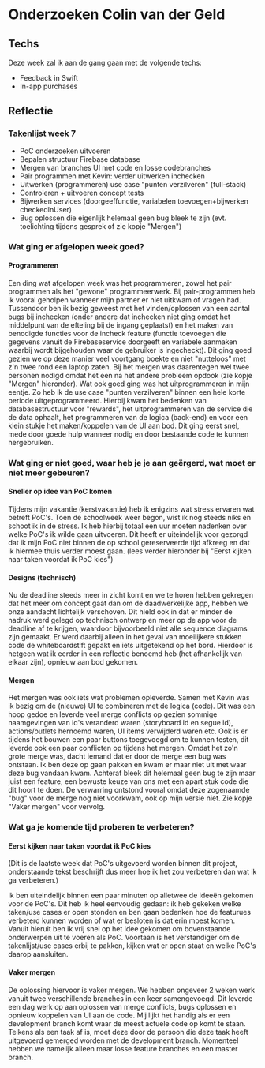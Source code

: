 ﻿# Onderzoeken Colin van der Geld

## Techs

Deze week zal ik aan de gang gaan met de volgende techs:
* Feedback in Swift
* In-app purchases

## Reflectie

### Takenlijst week 7
* PoC onderzoeken uitvoeren
* Bepalen structuur Firebase database
* Mergen van branches UI met code en losse codebranches
* Pair programmen met Kevin: verder uitwerken inchecken
* Uitwerken (programmeren) use case "punten verzilveren" (full-stack)
* Controleren + uitvoeren concept tests
* Bijwerken services (doorgeeffunctie, variabelen toevoegen+bijwerken checkedInUser) 
* Bug oplossen die eigenlijk helemaal geen bug bleek te zijn (evt. toelichting tijdens gesprek of zie kopje "Mergen")


### Wat ging er afgelopen week goed?
#### Programmeren
Een ding wat afgelopen week was het programmeren, zowel het pair programmen als het "gewone" programmeerwerk. Bij pair-programmen heb ik vooral geholpen wanneer mijn partner er niet uitkwam of vragen had. Tussendoor ben ik bezig geweest met het vinden/oplossen van een aantal bugs bij inchecken (onder andere dat inchecken niet ging omdat het middelpunt van de efteling bij de ingang geplaatst) en het maken van benodigde functies voor de incheck feature (functie toevoegen die gegevens vanuit de Firebaseservice doorgeeft en variabele aanmaken waarbij wordt bijgehouden waar de gebruiker is ingecheckt). Dit ging goed gezien we op deze manier veel voortgang boekte en niet "nutteloos" met z'n twee rond een laptop zaten. Bij het mergen was daarentegen wel twee personen nodigd omdat het een na het andere probleem opdook (zie kopje "Mergen" hieronder). Wat ook goed ging was het uitprogrammeren in mijn eentje. Zo heb ik de use case "punten verzilveren" binnen een hele korte periode uitgeprogrammeerd. Hierbij kwam het bedenken van databasestructuur voor "rewards", het uitprogrammeren van de service die de data ophaalt, het programmeren van de logica (back-end) en voor een klein stukje het maken/koppelen van de UI aan bod. Dit ging eerst snel, mede door goede hulp wanneer nodig en door bestaande code te kunnen hergebruiken.

### Wat ging er niet goed, waar heb je je aan geërgerd, wat moet er niet meer gebeuren?
#### Sneller op idee van PoC komen
Tijdens mijn vakantie (kerstvakantie) heb ik enigzins wat stress ervaren wat betreft PoC's. Toen de schoolweek weer begon, wist ik nog steeds niks en schoot ik in de stress. Ik heb hierbij totaal een uur moeten nadenken over welke PoC's ik wilde gaan uitvoeren. Dit heeft er uiteindelijk voor gezorgd dat ik mijn PoC niet binnen de op school gereserveerde tijd afkreeg en dat ik hiermee thuis verder moest gaan. (lees verder hieronder bij "Eerst kijken naar taken voordat ik PoC kies")

#### Designs (technisch)
Nu de deadline steeds meer in zicht komt en we te horen hebben gekregen dat het meer om concept gaat dan om de daadwerkelijke app, hebben we onze aandacht lichtelijk verschoven. Dit hield ook in dat er minder de nadruk werd gelegd op technisch ontwerp en meer op de app voor de deadline af te krijgen, waardoor bijvoorbeeld niet alle sequence diagrams zijn gemaakt. Er werd daarbij alleen in het geval van moeilijkere stukken code de whiteboardstift gepakt en iets uitgetekend op het bord. Hierdoor is hetgeen wat ik eerder in een reflectie benoemd heb (het afhankelijk van elkaar zijn), opnieuw aan bod gekomen.

#### Mergen 
Het mergen was ook iets wat problemen opleverde. Samen met Kevin was ik bezig om de (nieuwe) UI te combineren met de logica (code). Dit was een hoop gedoe en leverde veel merge conflicts op gezien sommige naamgevingen van id's veranderd waren (storyboard id en segue id), actions/outlets hernoemd waren, UI items verwijderd waren etc. Ook is er tijdens het bouwen een paar buttons toegevoegd om te kunnen testen, dit leverde ook een paar conflicten op tijdens het mergen. Omdat het zo'n grote merge was, dacht iemand dat er door de merge een bug was ontstaan. Ik ben deze op gaan pakken en kwam er maar niet uit met waar deze bug vandaan kwam. Achteraf bleek dit helemaal geen bug te zijn maar juist een feature, een bewuste keuze van ons met een apart stuk code die dit hoort te doen. De verwarring ontstond vooral omdat deze zogenaamde "bug" voor de merge nog niet voorkwam, ook op mijn versie niet. 
Zie kopje "Vaker mergen" voor vervolg.

### Wat ga je komende tijd proberen te verbeteren?

#### Eerst kijken naar taken voordat ik PoC kies
(Dit is de laatste week dat PoC's uitgevoerd worden binnen dit project, onderstaande tekst beschrijft dus meer hoe ik het zou verbeteren dan wat ik ga verbeteren.)

Ik ben uiteindelijk binnen een paar minuten op alletwee de ideeën gekomen voor de PoC's. Dit heb ik heel eenvoudig gedaan: ik heb gekeken welke taken/use cases er open stonden en ben gaan bedenken hoe de featurues verbeterd kunnen worden of wat er besloten is dat erin moest komen. Vanuit hieruit ben ik vrij snel op het idee gekomen om bovenstaande onderwerpen uit te voeren als PoC. Voortaan is het verstandiger om de takenlijst/use cases erbij te pakken, kijken wat er open staat en welke PoC's daarop aansluiten.

#### Vaker mergen
De oplossing hiervoor is vaker mergen. We hebben ongeveer 2 weken werk vanuit twee verschillende branches in een keer samengevoegd. Dit leverde een dag werk op aan oplossen van merge conflicts, bugs oplossen en opnieuw koppelen van UI aan de code. Mij lijkt het handig als er een development branch komt waar de meest actuele code op komt te staan. Telkens als een taak af is, moet deze door de persoon die deze taak heeft uitgevoerd gemerged worden met de development branch. Momenteel hebben we namelijk alleen maar losse feature branches en een master branch.
